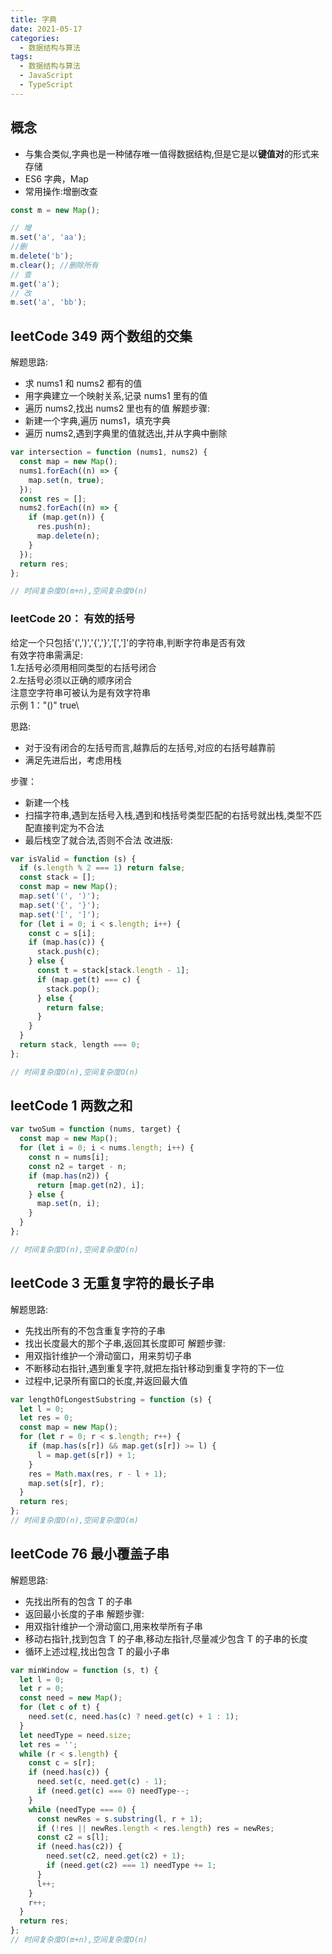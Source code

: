 ```yaml
---
title: 字典
date: 2021-05-17
categories: 
  - 数据结构与算法
tags: 
  - 数据结构与算法
  - JavaScript
  - TypeScript
---
```


## 概念

- 与集合类似,字典也是一种储存唯一值得数据结构,但是它是以**键值对**的形式来存储
- ES6 字典，Map
- 常用操作:增删改查

```js
const m = new Map();

// 增
m.set('a', 'aa');
//删
m.delete('b');
m.clear(); //删除所有
// 查
m.get('a');
// 改
m.set('a', 'bb');
```

## leetCode 349 两个数组的交集

解题思路:

- 求 nums1 和 nums2 都有的值
- 用字典建立一个映射关系,记录 nums1 里有的值
- 遍历 nums2,找出 nums2 里也有的值
  解题步骤:
- 新建一个字典,遍历 nums1，填充字典
- 遍历 nums2,遇到字典里的值就选出,并从字典中删除

```js
var intersection = function (nums1, nums2) {
  const map = new Map();
  nums1.forEach((n) => {
    map.set(n, true);
  });
  const res = [];
  nums2.forEach((n) => {
    if (map.get(n)) {
      res.push(n);
      map.delete(n);
    }
  });
  return res;
};

// 时间复杂度O(m+n),空间复杂度0(n)
```

### leetCode 20： 有效的括号

给定一个只包括'(',')','{','}','[',']'的字符串,判断字符串是否有效\
有效字符串需满足: \
1.左括号必须用相同类型的右括号闭合\
2.左括号必须以正确的顺序闭合\
注意空字符串可被认为是有效字符串\
示例 1："()" true\

思路:

- 对于没有闭合的左括号而言,越靠后的左括号,对应的右括号越靠前
- 满足先进后出，考虑用栈

步骤：

- 新建一个栈
- 扫描字符串,遇到左括号入栈,遇到和栈括号类型匹配的右括号就出栈,类型不匹配直接判定为不合法
- 最后栈空了就合法,否则不合法
  改进版:

```js
var isValid = function (s) {
  if (s.length % 2 === 1) return false;
  const stack = [];
  const map = new Map();
  map.set('(', ')');
  map.set('{', '}');
  map.set('[', ']');
  for (let i = 0; i < s.length; i++) {
    const c = s[i];
    if (map.has(c)) {
      stack.push(c);
    } else {
      const t = stack[stack.length - 1];
      if (map.get(t) === c) {
        stack.pop();
      } else {
        return false;
      }
    }
  }
  return stack, length === 0;
};

// 时间复杂度O(n),空间复杂度O(n)
```

## leetCode 1 两数之和

```js
var twoSum = function (nums, target) {
  const map = new Map();
  for (let i = 0; i < nums.length; i++) {
    const n = nums[i];
    const n2 = target - n;
    if (map.has(n2)) {
      return [map.get(n2), i];
    } else {
      map.set(n, i);
    }
  }
};

// 时间复杂度O(n),空间复杂度O(n)
```

## leetCode 3 无重复字符的最长子串

解题思路:

- 先找出所有的不包含重复字符的子串
- 找出长度最大的那个子串,返回其长度即可
  解题步骤:
- 用双指针维护一个滑动窗口，用来剪切子串
- 不断移动右指针,遇到重复字符,就把左指针移动到重复字符的下一位
- 过程中,记录所有窗口的长度,并返回最大值

```js
var lengthOfLongestSubstring = function (s) {
  let l = 0;
  let res = 0;
  const map = new Map();
  for (let r = 0; r < s.length; r++) {
    if (map.has(s[r]) && map.get(s[r]) >= l) {
      l = map.get(s[r]) + 1;
    }
    res = Math.max(res, r - l + 1);
    map.set(s[r], r);
  }
  return res;
};
// 时间复杂度O(n),空间复杂度O(m)
```

## leetCode 76 最小覆盖子串

解题思路:

- 先找出所有的包含 T 的子串
- 返回最小长度的子串
  解题步骤:
- 用双指针维护一个滑动窗口,用来枚举所有子串
- 移动右指针,找到包含 T 的子串,移动左指针,尽量减少包含 T 的子串的长度
- 循环上述过程,找出包含 T 的最小子串

```js
var minWindow = function (s, t) {
  let l = 0;
  let r = 0;
  const need = new Map();
  for (let c of t) {
    need.set(c, need.has(c) ? need.get(c) + 1 : 1);
  }
  let needType = need.size;
  let res = '';
  while (r < s.length) {
    const c = s[r];
    if (need.has(c)) {
      need.set(c, need.get(c) - 1);
      if (need.get(c) === 0) needType--;
    }
    while (needType === 0) {
      const newRes = s.substring(l, r + 1);
      if (!res || newRes.length < res.length) res = newRes;
      const c2 = s[l];
      if (need.has(c2)) {
        need.set(c2, need.get(c2) + 1);
        if (need.get(c2) === 1) needType += 1;
      }
      l++;
    }
    r++;
  }
  return res;
};
// 时间复杂度O(m+n),空间复杂度O(n)
```
